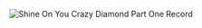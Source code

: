 ![Shine On You Crazy Diamond Part One Record](https://upload.wikimedia.org/wikipedia/en/b/b7/Shine_On_You_Crazy_Diamond_Part_One.jpg)

